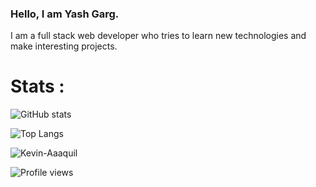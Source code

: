 ### Hello, I am Yash Garg.

<!--
**sKaiCzar/SKaiCzar** is a ✨ _special_ ✨ repository because its `README.md` (this file) appears on your GitHub profile.
--->

I am a full stack web developer who tries to learn new technologies and make interesting projects.

# Stats :

![GitHub stats](https://github-readme-stats.vercel.app/api?username=Yash-github591&show_icons=true&theme=radical&count_private=true)</br>

![Top Langs](https://github-readme-stats.vercel.app/api/top-langs/?username=Yash-github591&theme=radical&count_private=true)</br>

<p><img align="center" src="https://github-readme-streak-stats.herokuapp.com/?user=Yash-github591&theme=radical&count_private=true" alt="Kevin-Aaaquil" /></p>
  
![Profile views](https://komarev.com/ghpvc/?username=Yash-github591&color=green)
